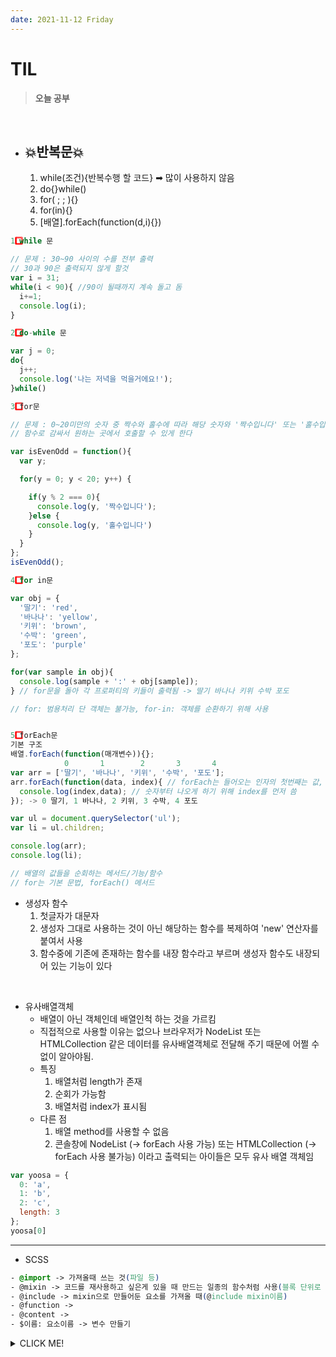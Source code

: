 ```yaml
---
date: 2021-11-12 Friday
---
```


# TIL

> **오늘 공부**
<br />

  - 💥반복문💥
    -
    1. while(조건){반복수행 할 코드} ➡ 많이 사용하지 않음
    2. do{}while()
    3. for( ; ; ){}
    4. for(in){}
    5. [배열].forEach(function(d,i){})
```js
1️⃣ while 문

// 문제 : 30~90 사이의 수를 전부 출력
// 30과 90은 출력되지 않게 할것
var i = 31;
while(i < 90){ //90이 될때까지 계속 돌고 돔
  i+=1;
  console.log(i);
}
```
```js
2️⃣ do-while 문

var j = 0;
do{
  j++;
  console.log('나는 저녁을 먹을거에요!');
}while()
```

```js
3️⃣ for문

// 문제 : 0~20미만의 숫자 중 짝수와 홀수에 따라 해당 숫자와 '짝수입니다' 또는 '홀수입니다'를 출력하는 함수 isEvenOdd를 만드시오
// 함수로 감싸서 원하는 곳에서 호출할 수 있게 한다

var isEvenOdd = function(){
  var y;

  for(y = 0; y < 20; y++) {

    if(y % 2 === 0){
      console.log(y, '짝수입니다');
    }else {
      console.log(y, '홀수입니다')
    }
  }
};
isEvenOdd();

```  

```js
4️⃣ for in문

var obj = {
  '딸기': 'red', 
  '바나나': 'yellow', 
  '키위': 'brown', 
  '수박': 'green', 
  '포도': 'purple'
};

for(var sample in obj){
  console.log(sample + ':' + obj[sample]);
} // for문을 돌아 각 프로퍼티의 키들이 출력됨 -> 딸기 바나나 키위 수박 포도

// for: 범용처리 단 객체는 불가능, for-in: 객체를 순환하기 위해 사용
```

```js

5️⃣ forEach문
기본 구조
배열.forEach(function(매개변수)){};
            0       1        2       3       4
var arr = ['딸기', '바나나', '키위', '수박', '포도'];
arr.forEach(function(data, index){ // forEach는 들어오는 인자의 첫번째는 값, 두번째는 순서
  console.log(index,data); // 숫자부터 나오게 하기 위해 index를 먼저 씀
}); -> 0 딸기, 1 바나나, 2 키위, 3 수박, 4 포도

var ul = document.querySelector('ul');
var li = ul.children;

console.log(arr);
console.log(li);

// 배열의 값들을 순회하는 메서드/기능/함수
// for는 기본 문법, forEach() 메서드
```

- 생성자 함수
  1. 첫글자가 대문자
  2. 생성자 그대로 사용하는 것이 아닌 해당하는 함수를 복제하여 'new' 연산자를 붙여서 사용
  3. 함수중에 기존에 존재하는 함수를 내장 함수라고 부르며 생성자 함수도 내장되어 있는 기능이 있다

<br />

- 유사배열객체
  - 배열이 아닌 객체인데 배열인척 하는 것을 가르킴
  - 직접적으로 사용할 이유는 없으나 브라우저가 NodeList 또는 HTMLCollection 같은 데이터를 유사배열객체로 전달해 주기 때문에 어쩔 수 없이 알아야됨.
  - 특징 
    1. 배열처럼 length가 존재
    2. 순회가 가능함
    3. 배열처럼 index가 표시됨
  - 다른 점 
    1. 배열 method를 사용할 수 없음
    2. 콘솔창에 NodeList (-> forEach 사용 가능) 또는 HTMLCollection (-> forEach 사용 불가능) 이라고 출력되는 아이들은 모두 유사 배열 객체임
```js
var yoosa = {
  0: 'a',
  1: 'b',
  2: 'c',
  length: 3
};
yoosa[0]
```
-------
- SCSS
```css
- @import -> 가져올때 쓰는 것(파일 등)
- @mixin -> 코드를 재사용하고 싶은게 있을 때 만드는 일종의 함수처럼 사용(블록 단위로 만듬)
- @include -> mixin으로 만들어둔 요소를 가져올 때(@include mixin이름)
- @function ->  
- @content -> 
- $이름: 요소이름 -> 변수 만들기
```




<details>
<summary>CLICK ME!</summary>  

- https://curryyou.tistory.com/202
- https://devsoyoung.github.io/posts/js-htmlcollection-nodelist
</detials>  
